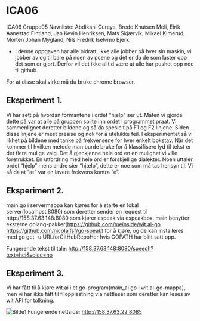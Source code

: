 # ICA06
ICA06 Gruppe05 
Navnliste: Abdikani Gureye, Brede Knutsen Meli, Eirik Aanestad Fintland, Jan Kevin Henriksen, Mats Skjærvik, Mikael Kimerud, Morten Johan Mygland, Nils Fredrik Iselvmo Bjerk.

- I denne oppgaven har alle bidratt. Ikke alle jobber på hver sin maskin, vi jobber av og til bare på noen av pcene og det er da de som laster opp det som er gjort. Derfor vil det ikke alltid være at alle har pushet opp noe til github.

For at disse skal virke må du bruke chrome browser.

## Eksperiment 1.

Vi har sett på hvordan formantene i ordet "hjelp" ser ut. Måten vi gjorde dette på var at alle
på gruppen spilte inn ordet i programmet praat. Vi sammenlignet deretter bildene og så da
spesielt på F1 og F2 linjene. Siden disse linjene er mest presise og nok for å utelukke feil. I
eksperimentet så vi likhet på bildene med tanke på frekvensene for hver enkelt bokstav. Når
det kommer til hvilken metode man burde bruke for å klassifisere lyd til tekst er det flere
mulige valg. Det å gjenkjenne hele ord en en mulighet vi ville foretrukket. En utfordring med
hele ord er forskjellige dialekter. Noen uttaler ordet “hjelp” mens andre sier “hjælp”, dette er
noe som må tas hensyn til. Vi så da at “æ” var en lavere frekvens kontra “e”.

## Eksperiment 2.

main.go i servermappa kan kjøres for å starte en lokal server(localhost:8080) som deretter
sender en request til ht<span>tp://158.37.63.148:8080 som kjører espeak via espeakbox. main
benytter eksterne golang-pakker(https://github.com/meinside/wit.ai-go
https://github.com/nicolaifsf/go-speak) for å kjøre, og de kan installeres med go get -u
URLforGitHubRepoHer hvis GOPATH har blitt satt opp.

Fungerende tekst til tale: http://158.37.63.148:8080/speech?text=hei&voice=no

## Eksperiment 3.

Vi har fått til å kjøre wit.ai i et go-program(main_ai.go i wit.ai-go-mappa), men vi har ikke fått
til filopplastning via nettleser som deretter kan leses av wit API for tolkning.

![Bilde1](https://i.gyazo.com/5e479a1aed9f95dc1130a30be5e0ee6c.png)
Fungerende nettside: http://158.37.63.22:8085
